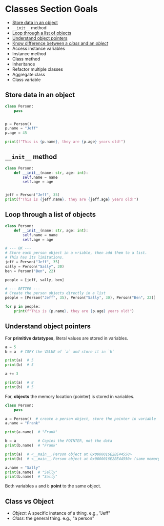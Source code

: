 # Classes Section Goals

- [Store data in an object](#store-data-in-an-object)
- `__init__` method
- [Loop through a list of objects](#loop-through-a-list-of-objects)
- [Understand object pointers](#understand-object-pointers)
- [Know difference between a *class* and an *object*](#class-vs-object)
- Access instance variables
- Instance method
- Class method
- Inheritance
- Refactor multiple classes
- Aggregate class
- Class variable


## Store data in an object
```python
class Person:
    pass


p = Person()
p.name = "Jeff"
p.age = 45

print(f"This is {p.name}, they are {p.age} years old!")
```

## `__init__` method
```python
class Person:
    def __init__(name: str, age: int):
        self.name = name
        self.age = age


jeff = Person("Jeff", 35)
print(f"This is {jeff.name}, they are {jeff.age} years old!")
```

## Loop through a list of objects
```python
class Person:
    def __init__(name: str, age: int):
        self.name = name
        self.age = age

# --- OK ---
# Store each person object in a vriable, then add them to a list.
# This has its limitations.
jeff = Person("Jeff", 35)
sally = Person("Sally", 30)
ben = Person("Ben", 22)

people = [jeff, sally, ben]

# --- BETTER ---
# Create the person objects directly in a list
people = [Person("Jeff", 35), Person("Sally", 30), Person("Ben", 22)]

for p in people:
    print(f"This is {p.name}, they are {p.age} years old!")
```

## Understand object pointers
For **primitive datatypes**, literal values are stored in variables.
```python
a = 5
b = a  # COPY the VALUE of `a` and store it in `b`

print(a)  # 5
print(b)  # 5

a += 3

print(a)  # 8
print(b)  # 5
```

For, **objects** the memory location (pointer) is stored in variables.
```python
class Person:
    pass

a = Person()  # create a person object, store the pointer in variable `a`
a.name = "Frank"

print(a.name)  # "Frank"

b = a          # Copies the POINTER, not the data
print(b.name)  # "Frank"

print(a)  # <__main__.Person object at 0x0000016E2BE44550>
print(b)  # <__main__.Person object at 0x0000016E2BE44550> (same memory location)

a.name = "Sally"
print(a.name)  # "Sally"
print(b.name)  # "Sally"
```
Both variables `a` and `b` **point** to the same object.

## Class vs Object
- *Object*: A specific instance of a thing. e.g., "Jeff"
- *Class*: the general thing. e.g., "a person"

